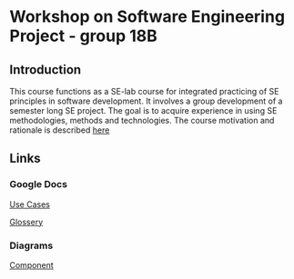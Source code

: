 # Workshop on Software Engineering Project - group 18B
 
## Introduction 
 This course functions as a SE-lab course for integrated practicing of SE principles in software development. It involves a group development of a semester long SE project. The goal is to acquire experience in using SE methodologies, methods and technologies. The course motivation and rationale is described [here](https://www.cs.bgu.ac.il/~wsep202/wiki.files/ICSE2018-SE_Workshop_CRC.pdf) 

## Links

### Google Docs
[Use Cases](https://docs.google.com/document/d/1T1TVz6VtiN-bMIG_8LKMrpaaiQY-0MyiSKHePuskPA8/edit?usp=sharing)

[Glossery](https://docs.google.com/document/d/1__utt5ajyazlRi9VV4Jzm0RX4UDfT29h3zcjjCTuNx8/edit?usp=sharing)

### Diagrams
[Component](https://drive.google.com/file/d/1hxTjsm72_FlfrS67zTpZpilyEc-4XEbB/view?usp=sharing)
